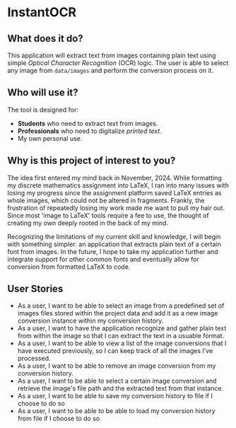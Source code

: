 # InstantOCR

## What does it do?

This application will extract text from images containing plain text using simple *Optical Character Recognition* (OCR) logic. The user is able to select any image from ```data/images``` and perform the conversion process on it.

## Who will use it?

The tool is designed for:
- **Students** who need to extract text from images.
- **Professionals** who need to digitalize *printed text*.
- My own personal use.

## Why is this project of interest to you?

The idea first entered my mind back in November, 2024. While formatting my discrete mathematics assignment into LaTeX, I ran into many issues with losing my progress since the assignment platform saved LaTeX entries as whole images, which could not be altered in fragments. Frankly, the frustration of repeatedly losing my work made me want to pull my hair out. Since most 'image to LaTeX' tools require a fee to use, the thought of creating my own deeply rooted in the back of my mind.

Recognizing the limitations of my current skill and knowledge, I will begin with something simpler: an application that extracts plain text of a certain font from images. In the future, I hope to take my application further and integrate support for other common fonts and eventually allow for conversion from formatted LaTeX to code.

## User Stories

- As a user, I want to be able to select an image from a predefined set of images files stored within the project data and add it as a new image conversion instance within my conversion history.
- As a user, I want to have the application recognize and gather plain text from within the image so that I can extract the text in a usuable format.
- As a user, I want to be able to view a list of the image conversions that I have executed previously, so I can keep track of all the images I’ve processed.
- As a user, I want to be able to remove an image conversion from my conversion history.
- As a user, I want to be able to select a certain image conversion and retrieve the image's file path and the extracted text from that instance.
- As a user, I want to be able to save my conversion history to file if I choose to do so
- As a user, I want to be able to be able to load my conversion history from file if I choose to do so
